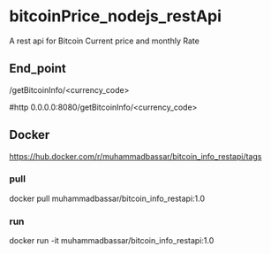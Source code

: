 # bitcoinPrice_nodejs_restApi
A rest api for Bitcoin Current price and monthly Rate



## End_point
/getBitcoinInfo/<currency_code>


#http
0.0.0.0:8080/getBitcoinInfo/<currency_code>

## Docker 
https://hub.docker.com/r/muhammadbassar/bitcoin_info_restapi/tags

### pull
docker pull muhammadbassar/bitcoin_info_restapi:1.0 

### run
docker run -it muhammadbassar/bitcoin_info_restapi:1.0
